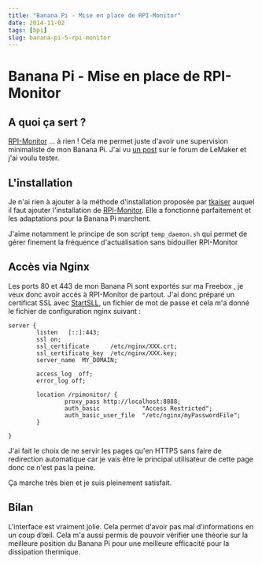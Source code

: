 ```yaml
---
title: "Banana Pi - Mise en place de RPI-Monitor"
date: 2014-11-02
tags: [bpi]
slug: banana-pi-5-rpi-monitor
---
```

# Banana Pi - Mise en place de RPI-Monitor

## A quoi ça sert ?

[RPI-Monitor](http://rpi-experiences.blogspot.fr/p/rpi-monitor.html) ... à rien ! Cela me permet juste d'avoir une supervision minimaliste de mon Banana Pi. J'ai vu [un post](http://forum.lemaker.org/thread-8137-1-1-.html) sur le forum de LeMaker et j'ai voulu tester.

## L'installation

Je n'ai rien à ajouter à la méthode d'installation proposée par [tkaiser](http://forum.lemaker.org/thread-8137-1-1-.html) auquel il faut ajouter l'installation de [RPI-Monitor](http://rpi-experiences.blogspot.fr/p/rpi-monitor-installation.html). Elle a fonctionné parfaitement et les adaptations pour la Banana Pi marchent.

J'aime notamment le principe de son script `temp_daemon.sh` qui permet de gérer finement la fréquence d'actualisation sans bidouiller RPI-Monitor

## Accès via Nginx

Les ports 80 et 443 de mon Banana Pi sont exportés sur ma Freebox , je veux donc avoir accès à RPI-Monitor de partout. J'ai donc préparé un certificat SSL avec [StartSLL](https-ready), un fichier de mot de passe et cela m'a donné le fichier de configuration nginx suivant :

```
server {
        listen   [::]:443;
        ssl on;
        ssl_certificate      /etc/nginx/XXX.crt;
        ssl_certificate_key  /etc/nginx/XXX.key;
        server_name  MY_DOMAIN;

        access_log  off;
        error_log off;

        location /rpimonitor/ {
                proxy_pass http://localhost:8888;
                auth_basic            "Access Restricted";
                auth_basic_user_file  "/etc/nginx/myPasswordFile";
        }

}

```

J'ai fait le choix de ne servir les pages qu'en HTTPS sans faire de redirection automatique car je vais être le principal utilisateur de cette page donc ce n'est pas la peine.

Ça marche très bien et je suis pleinement satisfait.

## Bilan

L'interface est vraiment jolie. Cela permet d'avoir pas mal d'informations en un coup d’œil. Cela m'a aussi permis de pouvoir vérifier une théorie sur la meilleure position du Banana Pi pour une meilleure efficacité pour la dissipation thermique.